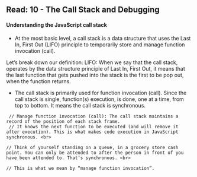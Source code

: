 ## Read: 10 - The Call Stack and Debugging


#### Understanding the JavaScript call stack

<!-- https://www.freecodecamp.org/news/understanding-the-javascript-call-stack-861e41ae61d4/ -->
- At the most basic level, a call stack is a data structure that uses the Last In, First Out (LIFO) principle to temporarily store and manage function invocation (call).

Let’s break down our definition:
LIFO: When we say that the call stack, operates by the data structure principle of Last In, First Out, it means that the last function that gets pushed into the stack is the first to be pop out, when the function returns.

- The call stack is primarily used for function invocation (call). Since the call stack is single, function(s) execution, is done, one at a time, from top to bottom. It means the call stack is synchronous.


```
 // Manage function invocation (call): The call stack maintains a record of the position of each stack frame. 
 // It knows the next function to be executed (and will remove it after execution). This is what makes code execution in JavaScript synchronous. <br>

// Think of yourself standing on a queue, in a grocery store cash point. You can only be attended to after the person in front of you have been attended to. That’s synchronous. <br>

// This is what we mean by “manage function invocation”.
``` 







<!-- https://codeburst.io/javascript-error-messages-debugging-d23f84f0ae7c -->








<!-- https://developer.mozilla.org/en-US/docs/Glossary/Call_stack -->